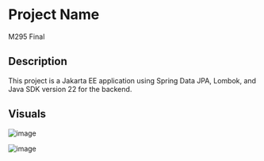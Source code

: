 # Project Name
M295 Final
## Description

This project is a Jakarta EE application using Spring Data JPA, Lombok, and Java SDK version 22 for the backend.

## Visuals

![image](https://github.com/ergeny-bzz/Final/assets/114403168/df6a53be-0de3-46af-8f39-6e23cc13976d)


![image](https://github.com/ergeny-bzz/Final/assets/114403168/1a0364f5-e1fa-4356-b2af-e1792fc84c4c)

